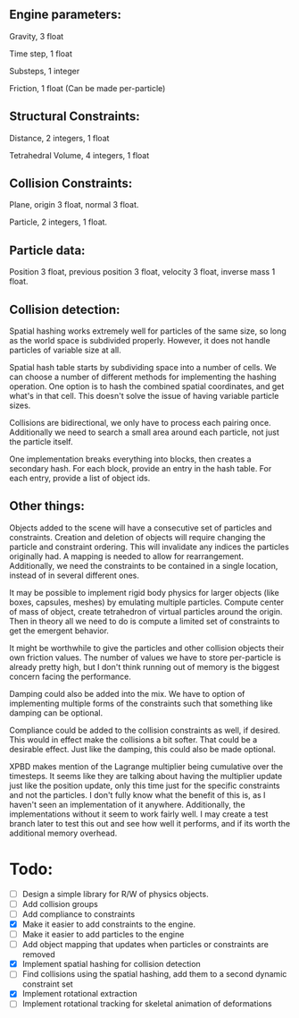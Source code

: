 ## Engine parameters:

Gravity, 3 float

Time step, 1 float

Substeps, 1 integer

Friction, 1 float (Can be made per-particle)



## Structural Constraints:

Distance, 2 integers, 1 float

Tetrahedral Volume, 4 integers, 1 float



## Collision Constraints:

Plane, origin 3 float, normal 3 float.

Particle, 2 integers, 1 float.

## Particle data:

Position 3 float, previous position 3 float, velocity 3 float, inverse mass 1 float.



## Collision detection:

Spatial hashing works extremely well for particles of the same size, so long as the world space is subdivided properly. However, it does not handle particles of variable size at all.

Spatial hash table starts by subdividing space into a number of cells. We can choose a number of different methods for implementing the hashing operation. One option is to hash the combined spatial coordinates, and get what's in that cell. This doesn't solve the issue of having variable particle sizes.

Collisions are bidirectional, we only have to process each pairing once. Additionally we need to search a small area around each particle, not just the particle itself. 

One implementation breaks everything into blocks, then creates a secondary hash. For each block, provide an entry in the hash table. For each entry, provide a list of object ids. 

## Other things:

Objects added to the scene will have a consecutive set of particles and constraints. Creation and deletion of objects will require changing the particle and constraint ordering. This will invalidate any indices the particles originally had. A mapping is needed to allow for rearrangement. Additionally, we need the constraints to be contained in a single location, instead of in several different ones. 

It may be possible to implement rigid body physics for larger objects (like boxes, capsules, meshes) by emulating multiple particles. Compute center of mass of object, create tetrahedron of virtual particles around the origin. Then in theory all we need to do is compute a limited set of constraints to get the emergent behavior.

It might be worthwhile to give the particles and other collision objects their own friction values. The number of values we have to store per-particle is already pretty high, but I don't think running out of memory is the biggest concern facing the performance.

Damping could also be added into the mix. We have to option of implementing multiple forms of the constraints such that something like damping can be optional.

Compliance could be added to the collision constraints as well, if desired. This would in effect make the collisions a bit softer. That could be a desirable effect. Just like the damping, this could also be made optional.

XPBD makes mention of the Lagrange multiplier being cumulative over the timesteps. It seems like they are talking about having the multiplier update just like the position update, only this time just for the specific constraints and not the particles. I don't fully know what the benefit of this is, as I haven't seen an implementation of it anywhere. Additionally, the implementations without it seem to work fairly well. I may create a test branch later to test this out and see how well it performs, and if its worth the additional memory overhead.

# Todo:

- [ ] Design a simple library for R/W of physics objects.
- [ ] Add collision groups
- [ ] Add compliance to constraints
- [x] Make it easier to add constraints to the engine.
- [ ] Make it easier to add particles to the engine
- [ ] Add object mapping that updates when particles or constraints are removed
- [x] Implement spatial hashing for collision detection
- [ ] Find collisions using the spatial hashing, add them to a second dynamic constraint set 
- [x] Implement rotational extraction
- [ ] Implement rotational tracking for skeletal animation of deformations